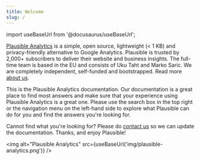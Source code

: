 ```yaml
---
title: Welcome
slug: /
---
```


import useBaseUrl from '@docusaurus/useBaseUrl';

[Plausible Analytics](https://plausible.io/) is a simple, open source, lightweight (< 1 KB) and privacy-friendly alternative to Google Analytics. Plausible is trusted by 2,000+ subscribers to deliver their website and business insights. The full-time team is based in the EU and consists of Uku Taht and Marko Saric. We are completely independent, self-funded and bootstrapped. Read more [about us](https://plausible.io/about).

This is the Plausible Analytics documentation. Our documentation is a great place to find most answers and make sure that your experience using Plausible Analytics is a great one. Please use the search box in the top right or the navigation menu on the left-hand side to explore what Plausible can do for you and find the answers you're looking for.

Cannot find what you're looking for? Please do [contact us](https://plausible.io/contact) so we can update the documentation. Thanks, and enjoy Plausible!

<img alt="Plausible Analytics" src={useBaseUrl('img/plausible-analytics.png')} />
